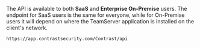 <!--
title: "API Endpoints"
description: "Explanation of API endpoints"
-->

The API is available to both **SaaS** and **Enterprise On-Premise** users. The endpoint for SaaS users is the same for everyone, while for On-Premise users it will depend on where the TeamServer application is installed on the client's network.

```https://app.contrastsecurity.com/Contrast/api```
